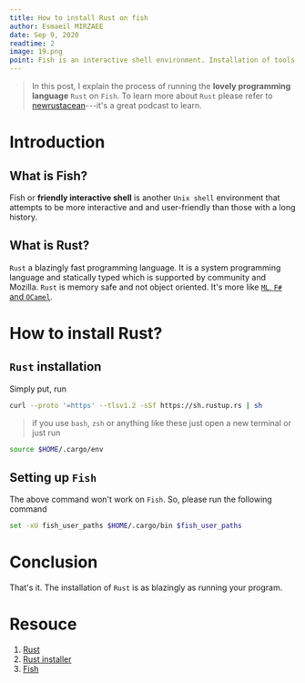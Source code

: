 ```yaml
---
title: How to install Rust on fish
author: Esmaeil MIRZAEE
date: Sep 9, 2020
readtime: 2
image: 19.png
point: Fish is an interactive shell environment. Installation of tools or programming languages on it is somehow tricky due to its way of working.
---
```


> In this post, I explain the process of running the **lovely programming language** `Rust` on `Fish`. To learn more about `Rust` please refer to [newrustacean](https://newrustacean.com/)---it's a great podcast to learn.

# Introduction

## What is Fish?

Fish or **friendly interactive shell** is another `Unix shell` environment that attempts to be more interactive and and user-friendly than those with a long history.

## What is Rust?

`Rust` a blazingly fast programming language. It is a system programming language and statically typed which is supported by community and Mozilla. `Rust` is memory safe and not object oriented. It's more like [`ML`, `F#` and `OCamel`](https://newrustacean.com/show_notes/e000/index.html).

# How to install Rust?

## `Rust` installation

Simply put, run

```Bash
curl --proto '=https' --tlsv1.2 -sSf https://sh.rustup.rs | sh
```

> if you use `bash`, `zsh` or anything like these just open a new terminal or just run

```bash
source $HOME/.cargo/env
```

## Setting up `Fish`

The above command won't work on `Fish`. So, please run the following command

```bash
set -xU fish_user_paths $HOME/.cargo/bin $fish_user_paths
```

# Conclusion

That's it. The installation of `Rust` is as blazingly as running your program.

# Resouce

1. [Rust](https://www.rust-lang.org/)
1. [Rust installer](https://rustup.rs/)
1. [Fish](https://fishshell.com/)
